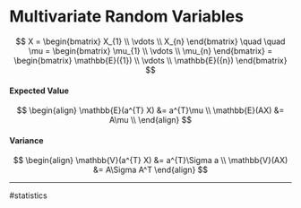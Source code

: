 # Multivariate Random Variables
$$
X =
\begin{bmatrix}
X_{1} \\ \vdots \\ X_{n}
\end{bmatrix}
\quad \quad
\mu =
\begin{bmatrix}
\mu_{1} \\ \vdots \\ \mu_{n}
\end{bmatrix} =
\begin{bmatrix}
\mathbb{E}({1}) \\ \vdots \\ \mathbb{E}({n})
\end{bmatrix}
$$

#### Expected Value
$$
\begin{align}
\mathbb{E}(a^{T} X) &= a^{T}\mu      \\
\mathbb{E}(AX) &= A\mu               \\
\end{align}
$$

#### Variance
$$
\begin{align}
\mathbb{V}(a^{T} X) &= a^{T}\Sigma a \\
\mathbb{V}(AX) &= A\Sigma A^T
\end{align}
$$




---
#statistics

